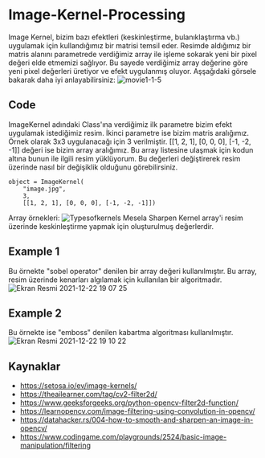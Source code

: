 # Image-Kernel-Processing
Image Kernel, bizim bazı efektleri (keskinleştirme, bulanıklaştırma vb.) uygulamak için kullandığımız bir matrisi temsil eder.
Resimde aldığımız bir matris alanını parametrede verdiğimiz array ile işleme sokarak yeni bir pixel değeri elde etmemizi sağlıyor. Bu sayede
verdiğimiz array değerine göre yeni pixel değerleri üretiyor ve efekt uygulanmış oluyor. Aşşağıdaki görsele bakarak daha iyi anlayabilirsiniz:
![movie1-1-5](https://user-images.githubusercontent.com/25556230/147119721-340d15c4-37e8-4efd-9cbd-65098c529522.gif)




## Code
ImageKernel adındaki Class'ına verdiğimiz ilk parametre bizim efekt uygulamak istediğimiz resim. İkinci parametre ise bizim matris aralığımız. Örnek olarak 3x3
uygulanacağı için 3 verilmiştir. [[1, 2, 1], [0, 0, 0], [-1, -2, -1]] değeri ise bizim array aralığımız. Bu array listesine ulaşmak için kodun altına bunun ile ilgili
resim yüklüyorum. Bu değerleri değiştirerek resim üzerinde nasıl bir değişiklik olduğunu görebilirsiniz.
```
object = ImageKernel(
    "image.jpg",
    3,
    [[1, 2, 1], [0, 0, 0], [-1, -2, -1]])
```
Array örnekleri:
![Typesofkernels](https://user-images.githubusercontent.com/25556230/147120485-5b794793-16db-40c3-b514-278e048f35c6.png)
Mesela Sharpen Kernel array'i resim üzerinde keskinleştirme yapmak için oluşturulmuş değerlerdir.




## Example 1
Bu örnekte "sobel operator" denilen bir array değeri kullanılmıştır. Bu array, resim üzerinde kenarları algılamak için kullanılan bir algoritmadır.
![Ekran Resmi 2021-12-22 19 07 25](https://user-images.githubusercontent.com/25556230/147121565-6cb790d3-2131-4a06-b2a1-340c61dcb44d.png)

## Example 2
Bu örnekte ise "emboss" denilen kabartma algoritması kullanılmıştır.
![Ekran Resmi 2021-12-22 19 10 22](https://user-images.githubusercontent.com/25556230/147121961-b26598e7-0328-4238-a515-4a26c7d13478.png)


## Kaynaklar
* https://setosa.io/ev/image-kernels/
* https://theailearner.com/tag/cv2-filter2d/
* https://www.geeksforgeeks.org/python-opencv-filter2d-function/
* https://learnopencv.com/image-filtering-using-convolution-in-opencv/
* https://datahacker.rs/004-how-to-smooth-and-sharpen-an-image-in-opencv/
* https://www.codingame.com/playgrounds/2524/basic-image-manipulation/filtering
